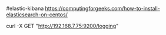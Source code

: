 #elastic-kibana
https://computingforgeeks.com/how-to-install-elasticsearch-on-centos/

curl -X GET "http://192.168.7.75:9200/logging"
